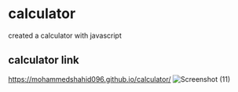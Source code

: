 # calculator
created a calculator with javascript
## calculator link
https://mohammedshahid096.github.io/calculator/
![Screenshot (11)](https://user-images.githubusercontent.com/84904302/158012422-e6f34604-5a72-47ac-96c6-538f2c9d80f0.png)

